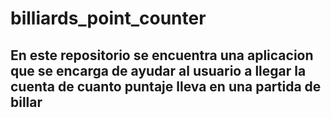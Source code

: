 # billiards_point_counter


## En este repositorio se encuentra una aplicacion que se encarga de ayudar al usuario a llegar la cuenta de cuanto puntaje lleva en una partida de billar
